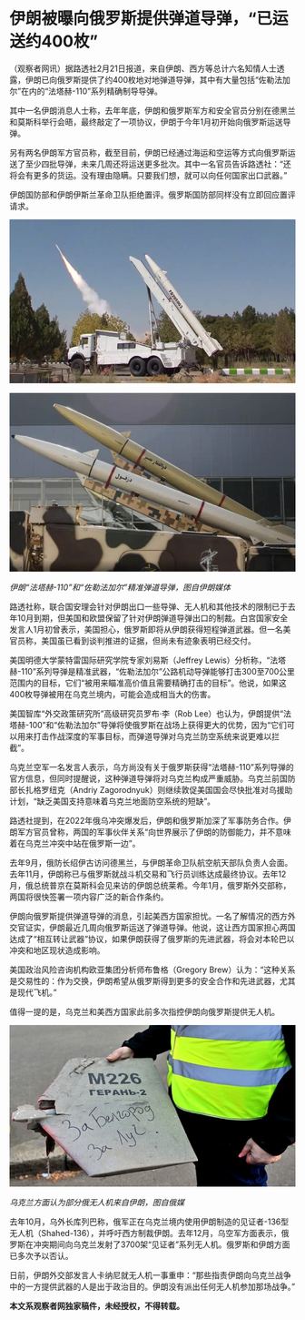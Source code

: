 # 伊朗被曝向俄罗斯提供弹道导弹，“已运送约400枚”

（观察者网讯）据路透社2月21日报道，来自伊朗、西方等总计六名知情人士透露，伊朗已向俄罗斯提供了约400枚地对地弹道导弹，其中有大量包括“佐勒法加尔”在内的“法塔赫-110”系列精确制导导弹。

其中一名伊朗消息人士称，去年年底，伊朗和俄罗斯军方和安全官员分别在德黑兰和莫斯科举行会晤，最终敲定了一项协议，伊朗于今年1月初开始向俄罗斯运送导弹。

另有两名伊朗军方官员称，截至目前，伊朗已经通过海运和空运等方式向俄罗斯运送了至少四批导弹，未来几周还将运送更多批次。其中一名官员告诉路透社：“还将会有更多的货运。没有理由隐瞒。只要我们想，就可以向任何国家出口武器。”

伊朗国防部和伊朗伊斯兰革命卫队拒绝置评。俄罗斯国防部同样没有立即回应置评请求。

![730d9aa74b380b07b07de49a55742d65.jpg](https://raw.githubusercontent.com/qqhsx/qqnews_image/main/2024/02/22/伊朗被曝向俄罗斯提供弹道导弹，“已运送约400枚”/730d9aa74b380b07b07de49a55742d65.jpg)

![7f2652be22c7d8882e3604a0ca697d16.jpg](https://raw.githubusercontent.com/qqhsx/qqnews_image/main/2024/02/22/伊朗被曝向俄罗斯提供弹道导弹，“已运送约400枚”/7f2652be22c7d8882e3604a0ca697d16.jpg)

_伊朗“法塔赫-110”和“佐勒法加尔”精准弹道导弹，图自伊朗媒体_

路透社称，联合国安理会针对伊朗出口一些导弹、无人机和其他技术的限制已于去年10月到期，但美国和欧盟保留了针对伊朗弹道导弹出口的制裁。白宫国家安全发言人1月初曾表示，美国担心，俄罗斯即将从伊朗获得短程弹道武器。但一名美官员称，美国虽已看到谈判推进的证据，但尚未有迹象表明已经交付。

美国明德大学蒙特雷国际研究学院专家刘易斯（Jeffrey
Lewis）分析称，“法塔赫-110”系列导弹是精准武器，“佐勒法加尔”公路机动导弹能够打击300至700公里范围内的目标，它们“被用来瞄准高价值且需要精确打击的目标”。他说，如果这400枚导弹被用在乌克兰境内，可能会造成相当大的伤害。

美国智库“外交政策研究所”高级研究员罗布·李（Rob
Lee）也认为，伊朗提供“法塔赫-100”和“佐勒法加尔”导弹将使俄罗斯在战场上获得更大的优势，因为“它们可以用来打击作战深度的军事目标，而弹道导弹对乌克兰防空系统来说更难以拦截”。

乌克兰空军一名发言人表示，乌方尚没有关于俄罗斯获得“法塔赫-110”系列导弹的官方信息，但同时提醒说，这种弹道导弹将对乌克兰构成严重威胁。乌克兰前国防部长扎格罗纽克（Andriy
Zagorodnyuk）则继续敦促美国国会尽快批准对乌援助计划，“缺乏美国支持意味着乌克兰地面防空系统的短缺”。

路透社提到，在2022年俄乌冲突爆发后，伊朗和俄罗斯加深了军事防务合作。伊朗军方官员曾称，两国的军事伙伴关系“向世界展示了伊朗的防御能力，并不意味着在乌克兰冲突中站在俄罗斯一边”。

去年9月，俄防长绍伊古访问德黑兰，与伊朗革命卫队航空航天部队负责人会面。去年11月，伊朗称已与俄罗斯就战斗机交易和飞行员训练达成最终协议。去年12月，俄总统普京在莫斯科会见来访的伊朗总统莱希。今年1月，俄罗斯外交部称，两国将很快签署一项内容广泛的新合作条约。

伊朗向俄罗斯提供弹道导弹的消息，引起美西方国家担忧。一名了解情况的西方外交官证实，伊朗最近几周向俄罗斯运送了弹道导弹。他说，这让西方国家担心两国达成了“相互转让武器”协议，如果伊朗获得了俄罗斯的先进武器，将会对本轮巴以冲突和地区现状造成影响。

美国政治风险咨询机构欧亚集团分析师布鲁格（Gregory
Brew）认为：“这种关系是交易性的：作为交换，伊朗希望从俄罗斯得到更多的安全合作和先进武器，尤其是现代飞机。”

值得一提的是，乌克兰和美西方国家此前多次指控伊朗向俄罗斯提供无人机。

![2df717ff4f01344fd9179c52e8379414.jpg](https://raw.githubusercontent.com/qqhsx/qqnews_image/main/2024/02/22/伊朗被曝向俄罗斯提供弹道导弹，“已运送约400枚”/2df717ff4f01344fd9179c52e8379414.jpg)

_乌克兰方面认为部分俄无人机来自伊朗，图自俄媒_

去年10月，乌外长库列巴称，俄军正在乌克兰境内使用伊朗制造的见证者-136型无人机（Shahed-136），并呼吁西方制裁伊朗。去年12月，乌空军方面表示，俄罗斯在冲突期间向乌克兰发射了3700架“见证者”系列无人机。俄罗斯和伊朗方面已多次予以否认。

日前，伊朗外交部发言人卡纳尼就无人机一事重申：“那些指责伊朗向乌克兰战争中的一方提供武器的人是出于政治目的。伊朗没有派出任何无人机参加那场战争。”

**本文系观察者网独家稿件，未经授权，不得转载。**

